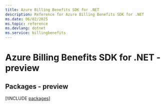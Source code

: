 ```yaml
---
title: Azure Billing Benefits SDK for .NET
description: Reference for Azure Billing Benefits SDK for .NET
ms.date: 06/02/2025
ms.topic: reference
ms.devlang: dotnet
ms.service: billingbenefits
---
```

# Azure Billing Benefits SDK for .NET - preview
## Packages - preview
[!INCLUDE [packages](billing-benefits-index.md)]